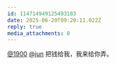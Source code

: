 ```yaml
---
id: 114714949125493183
date: 2025-06-20T09:20:11.022Z
reply: true
media_attachments: 0
---
```


[@1900](https://social.1900.live/@1900) [@jun](https://social.luzhaojun.com/@jun) 把钱给我，我来给你弄。

